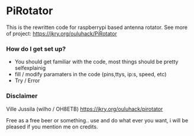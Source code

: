 # PiRotator #

This is the rewritten code for raspberrypi based antenna rotator.
See more of project: https://jkry.org/ouluhack/PiRotator


### How do I get set up? ###

* You should get familiar with the code, most things should be pretty selfexplainig
* fill / modify paramaters in the code (pins,ttys, ip:s, speed, etc)
* Try / Error


### Disclaimer ###

 Ville Jussila (wilho / OH8ETB)
 https://jkry.org/ouluhack/pirotator
 
 Free as a free beer or something.. 
 use and do what ever you want, i will be pleased if you mention me on credits.

